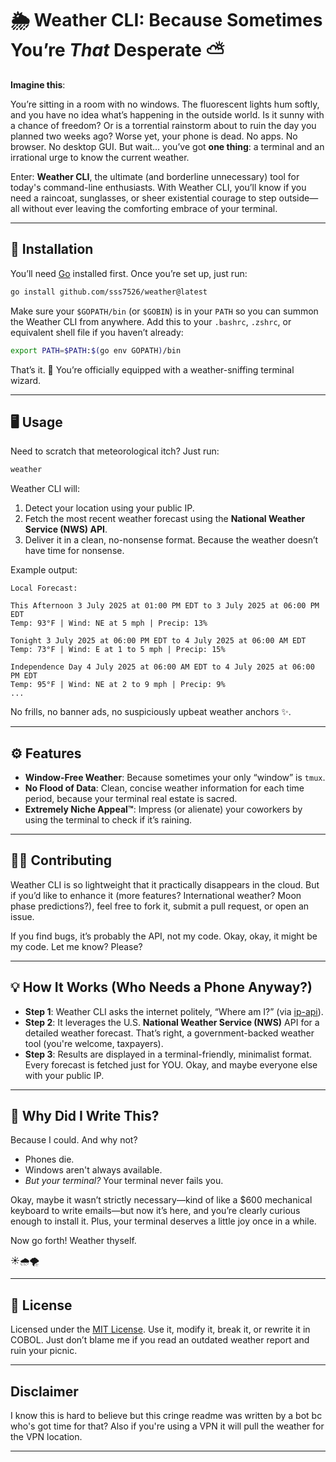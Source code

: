 # 🌦️ Weather CLI: Because Sometimes You’re *That* Desperate ⛅

**Imagine this**:  

You’re sitting in a room with no windows. The fluorescent lights hum softly, and you have no idea what’s happening in the outside world. Is it sunny with a chance of freedom? Or is a torrential rainstorm about to ruin the day you planned two weeks ago? Worse yet, your phone is dead. No apps. No browser. No desktop GUI. But wait… you’ve got **one thing**: a terminal and an irrational urge to know the current weather.

Enter: **Weather CLI**, the ultimate (and borderline unnecessary) tool for today's command-line enthusiasts. With Weather CLI, you’ll know if you need a raincoat, sunglasses, or sheer existential courage to step outside—all without ever leaving the comforting embrace of your terminal. 

---

## 🚀 Installation

You’ll need [Go](https://go.dev/doc/install) installed first. Once you’re set up, just run:

```bash
go install github.com/sss7526/weather@latest
```

Make sure your `$GOPATH/bin` (or `$GOBIN`) is in your `PATH` so you can summon the Weather CLI from anywhere. Add this to your `.bashrc`, `.zshrc`, or equivalent shell file if you haven’t already:

```bash
export PATH=$PATH:$(go env GOPATH)/bin
```

That’s it. 🎉 You’re officially equipped with a weather-sniffing terminal wizard.

---

## 🖥️ Usage

Need to scratch that meteorological itch? Just run:

```bash
weather
```

Weather CLI will:
1. Detect your location using your public IP.
2. Fetch the most recent weather forecast using the **National Weather Service (NWS) API**.
3. Deliver it in a clean, no-nonsense format. Because the weather doesn’t have time for nonsense.

Example output:
```
Local Forecast:

This Afternoon 3 July 2025 at 01:00 PM EDT to 3 July 2025 at 06:00 PM EDT
Temp: 93°F | Wind: NE at 5 mph | Precip: 13%

Tonight 3 July 2025 at 06:00 PM EDT to 4 July 2025 at 06:00 AM EDT
Temp: 73°F | Wind: E at 1 to 5 mph | Precip: 15%

Independence Day 4 July 2025 at 06:00 AM EDT to 4 July 2025 at 06:00 PM EDT
Temp: 95°F | Wind: NE at 2 to 9 mph | Precip: 9%
...
```

No frills, no banner ads, no suspiciously upbeat weather anchors ✨.

---

## ⚙️ Features

- **Window-Free Weather**: Because sometimes your only “window” is `tmux`.
- **No Flood of Data**: Clean, concise weather information for each time period, because your terminal real estate is sacred.
- **Extremely Niche Appeal™**: Impress (or alienate) your coworkers by using the terminal to check if it’s raining.

---

## 👩‍💻 Contributing

Weather CLI is so lightweight that it practically disappears in the cloud. But if you’d like to enhance it (more features? International weather? Moon phase predictions?), feel free to fork it, submit a pull request, or open an issue. 

If you find bugs, it’s probably the API, not my code. Okay, okay, it might be my code. Let me know? Please?

---

## 💡 How It Works (Who Needs a Phone Anyway?)

- **Step 1**: Weather CLI asks the internet politely, “Where am I?” (via [ip-api](http://ip-api.com)).
- **Step 2**: It leverages the U.S. **National Weather Service (NWS)** API for a detailed weather forecast. That’s right, a government-backed weather tool (you're welcome, taxpayers).
- **Step 3**: Results are displayed in a terminal-friendly, minimalist format. Every forecast is fetched just for YOU. Okay, and maybe everyone else with your public IP.

---

## 🤷 Why Did I Write This?

Because I could. And why not?  

- Phones die.  
- Windows aren't always available.  
- *But your terminal?* Your terminal never fails you.

Okay, maybe it wasn’t strictly necessary—kind of like a $600 mechanical keyboard to write emails—but now it’s here, and you’re clearly curious enough to install it. Plus, your terminal deserves a little joy once in a while.

Now go forth! Weather thyself.

☀️🌧️🌪️

--- 

## 📜 License

Licensed under the [MIT License](LICENSE). Use it, modify it, break it, or rewrite it in COBOL. Just don’t blame me if you read an outdated weather report and ruin your picnic. 

---

## Disclaimer

I know this is hard to believe but this cringe readme was written by a bot bc who's got time for that? Also if you're using a VPN it will pull the weather for the VPN location.

---
